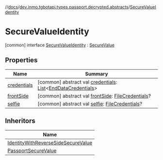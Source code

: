 //[docs](../../../index.md)/[dev.inmo.tgbotapi.types.passport.decrypted.abstracts](../index.md)/[SecureValueIdentity](index.md)



# SecureValueIdentity  
 [common] interface [SecureValueIdentity](index.md) : [SecureValue](../-secure-value/index.md)   


## Properties  
  
|  Name |  Summary | 
|---|---|
| <a name="dev.inmo.tgbotapi.types.passport.decrypted.abstracts/SecureValueIdentity/credentials/#/PointingToDeclaration/"></a>[credentials](index.md#%5Bdev.inmo.tgbotapi.types.passport.decrypted.abstracts%2FSecureValueIdentity%2Fcredentials%2F%23%2FPointingToDeclaration%2F%5D%2FProperties%2F625018081)| <a name="dev.inmo.tgbotapi.types.passport.decrypted.abstracts/SecureValueIdentity/credentials/#/PointingToDeclaration/"></a> [common] abstract val [credentials](index.md#%5Bdev.inmo.tgbotapi.types.passport.decrypted.abstracts%2FSecureValueIdentity%2Fcredentials%2F%23%2FPointingToDeclaration%2F%5D%2FProperties%2F625018081): [List](https://kotlinlang.org/api/latest/jvm/stdlib/kotlin.collections/-list/index.html)<[EndDataCredentials](../../dev.inmo.tgbotapi.types.passport.credentials/-end-data-credentials/index.md)>   <br>|
| <a name="dev.inmo.tgbotapi.types.passport.decrypted.abstracts/SecureValueIdentity/frontSide/#/PointingToDeclaration/"></a>[frontSide](front-side.md)| <a name="dev.inmo.tgbotapi.types.passport.decrypted.abstracts/SecureValueIdentity/frontSide/#/PointingToDeclaration/"></a> [common] abstract val [frontSide](front-side.md): [FileCredentials](../../dev.inmo.tgbotapi.types.passport.credentials/-file-credentials/index.md)?   <br>|
| <a name="dev.inmo.tgbotapi.types.passport.decrypted.abstracts/SecureValueIdentity/selfie/#/PointingToDeclaration/"></a>[selfie](selfie.md)| <a name="dev.inmo.tgbotapi.types.passport.decrypted.abstracts/SecureValueIdentity/selfie/#/PointingToDeclaration/"></a> [common] abstract val [selfie](selfie.md): [FileCredentials](../../dev.inmo.tgbotapi.types.passport.credentials/-file-credentials/index.md)?   <br>|


## Inheritors  
  
|  Name | 
|---|
| <a name="dev.inmo.tgbotapi.types.passport.decrypted/IdentityWithReverseSideSecureValue///PointingToDeclaration/"></a>[IdentityWithReverseSideSecureValue](../../dev.inmo.tgbotapi.types.passport.decrypted/-identity-with-reverse-side-secure-value/index.md)|
| <a name="dev.inmo.tgbotapi.types.passport.decrypted/PassportSecureValue///PointingToDeclaration/"></a>[PassportSecureValue](../../dev.inmo.tgbotapi.types.passport.decrypted/-passport-secure-value/index.md)|

